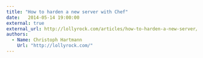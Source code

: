 ```yaml
---
title: "How to harden a new server with Chef"
date:   2014-05-14 19:00:00
external: true
external_url: http://lollyrock.com/articles/how-to-harden-a-new-server/
authors:
  - Name: Christoph Hartmann
    Url: "http://lollyrock.com/"
---
```

